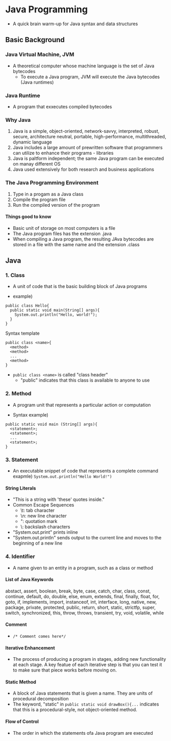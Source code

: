 # Java Programming
- A quick brain warm-up for Java syntax and data structures

## Basic Background
### Java Virtual Machine, JVM
- A theoretical computer whose machine language is the set of Java bytecodes
    - To execute a Java program, JVM will execute the Java bytecodes (Java runtimes)
    
### Java Runtime
- A program that exxecutes compiled bytecodes

### Why Java
1. Java is a simple, object-oriented, network-savvy, interpreted, robust, secure, architecture neutral, portable, high-performance, multithreaded, dynamic language
2. Java includes a large amount of prewritten software that programmers  can utilize to enhance their programs - libraries
3. Java is paltform independent; the same Java program can be executed on manay different OS
4. Java used extensively for both research and business applications

### The Java Programming Environment
1. Type in a progam as a Java class
2. Compile the program file
3. Run the compiled version of the program

  #### Things good to know
  - Basic unit of storage on most computers is a file
  - The Java program files has the extension .java
  - When compiling a Java program, the resulting JAva bytecodes are stored in a file with the same name and the extension .class

## Java
### 1. Class
- A unit of code that is the basic building block of Java programs

- example)
```
public class Hello{
  public static void main(String[] args){
    System.out.println("Hello, world!");
  }
}
```
Syntax template

```
public class <name>{
  <method>
  <method>
  ...
  <method>
}
```
- `public class <name>` is called "class header"
  - "public" indicates that this class is available to anyone to use

### 2. Method
- A program unit that represents a particular action or computation

- Syntax example)
```
public static void main (String[] args){
  <statement>;
  <statement>;
  ...
  <statement>;
}
```
### 3. Statement
- An executable snippet of code that represents a complete command
exapmle) `System.out.println("Hello World!")`

#### String Literals
- "This is a string with 'these' quotes inside."
- Common Escape Sequences
  - \t: tab character
  - \n: new line character
  - \": quotation mark
  - \\: backslash characters
- "System.out.print" prints inline
- "System.out.println" sends output to the current line and moves to the beginning of a new line

### 4. Identifier
- A name given to an entity in a program, such as a class or method

#### List of Java Keywords
abstact, assert, boolean, break, byte, case, catch, char, class, const, continue, default, do, double, else, enum, extends, final, finally, float, for, goto, if, implements, import, instanceof, int, interface, long, native, new, package, private, protected, public, return, short, static, strictfp, super, switch, synchronized, this, throw, throws, transient, try, void, volatile, while

#### Comment
- `/* Comment comes here*/`

#### Iterative Enhancement
- The process of producing a program in stages, adding new functionality at each stage. A key featue of each iterative step is that you can test it to make sure that piece works before moving on.

#### Static Method
- A block of Java statements that is given a name. They are units of procedural decomposition
- The keyword, "static" in `public static void drawBox(){...` indicates that this is a procedural-style, not object-oriented method.

#### Flow of Control
- The order in which the statements ofa Java program are executed
